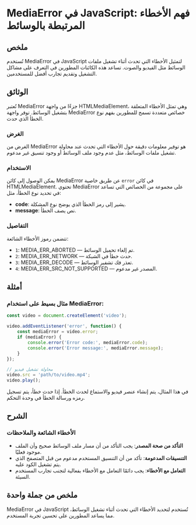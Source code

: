 <!--
Meta Description: # MediaError في JavaScript: فهم الأخطاء المرتبطة بالوسائط ## ملخص تُستخدم MediaError في JavaScript لتمثيل الأخطاء التي تحدث أثناء تشغيل ملفات الوسائط ...
Meta Keywords: mediaerror, الأخطاء, الوسائط, error, video
-->

# MediaError في JavaScript: فهم الأخطاء المرتبطة بالوسائط

## ملخص
تُستخدم MediaError في JavaScript لتمثيل الأخطاء التي تحدث أثناء تشغيل ملفات الوسائط مثل الفيديو والصوت. تساعد هذه الكائنات المطورين في التعرف على مشاكل التشغيل وتقديم تجارب أفضل للمستخدمين.

## الوثائق
تُعتبر MediaError جزءًا من واجهة HTMLMediaElement، وهي تمثل الأخطاء المتعلقة بتشغيل الوسائط. توفر واجهة MediaError خصائص متعددة تسمح للمطورين بفهم نوع الخطأ الذي حدث.

### الغرض
الغرض من MediaError هو توفير معلومات دقيقة حول الأخطاء التي تحدث عند محاولة تشغيل ملفات الوسائط، مثل عدم وجود ملف الوسائط أو وجود تنسيق غير مدعوم.

### الاستخدام
يمكن الوصول إلى كائن MediaError عن طريق خاصية `error` في كائن HTMLMediaElement. تحتوي MediaError على مجموعة من الخصائص التي تساعد في تحديد نوع الخطأ، مثل:
- **code**: يشير إلى رمز الخطأ الذي يوضح نوع المشكلة.
- **message**: نص يصف الخطأ.

### التفاصيل
تتضمن رموز الأخطاء الشائعة:
- `1`: MEDIA_ERR_ABORTED — تم إلغاء تحميل الوسائط.
- `2`: MEDIA_ERR_NETWORK — حدث خطأ في الشبكة.
- `3`: MEDIA_ERR_DECODE — تعذر فك تشفير الوسائط.
- `4`: MEDIA_ERR_SRC_NOT_SUPPORTED — المصدر غير مدعوم.

## أمثلة
### مثال بسيط على استخدام MediaError:

```javascript
const video = document.createElement('video');

video.addEventListener('error', function() {
    const mediaError = video.error;
    if (mediaError) {
        console.error('Error code:', mediaError.code);
        console.error('Error message:', mediaError.message);
    }
});

// محاولة تشغيل فيديو
video.src = 'path/to/video.mp4';
video.play();
```

في هذا المثال، يتم إنشاء عنصر فيديو والاستماع لحدث الخطأ. إذا حدث خطأ، يتم تسجيل رمزه ورسالة الخطأ في وحدة التحكم.

## الشرح
### الأخطاء الشائعة والملاحظات
- **التأكد من صحة المصدر**: يجب التأكد من أن مسار ملف الوسائط صحيح وأن الملف موجود فعليًا.
- **التنسيقات المدعومة**: تأكد من أن التنسيق المستخدم مدعوم من قبل المتصفح الذي يتم تشغيل الكود عليه.
- **التعامل مع الأخطاء**: يجب دائمًا التعامل مع الأخطاء بفعالية لتجنب تجارب المستخدم السيئة.

## ملخص من جملة واحدة
MediaError في JavaScript تُستخدم لتحديد الأخطاء التي تحدث أثناء تشغيل الوسائط، مما يساعد المطورين على تحسين تجربة المستخدم.